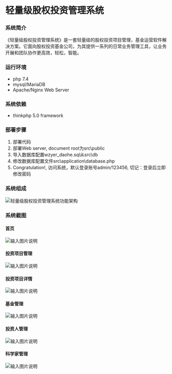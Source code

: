 # 轻量级股权投资管理系统

### 系统简介

《轻量级股权投资管理系统》是一套轻量级的股权投资项目管理，基金运营软件解决方案。它面向股权投资基金公司，为其提供一系列的日常业务管理工具，让业务开展和团队协作更高效，轻松，智能。

### 运行环境
- php 7.4
- mysql/MariaDB
- Apache/Nginx Web Server
 
### 系统依赖
- thinkphp 5.0 framework

### 部署步骤
1. 部署代码
2. 部署Web server, document root为src\public
2. 导入数据库配置wzyer_daohe.sql从src\db
3. 修改数据库配置文件src\application\database.php
4. Congratulation!, 访问系统，默认登录账号admin/123456, 切记：登录后立即修改密码

### 系统组成
![轻量级股权投资管理系统功能架构](https://images.gitee.com/uploads/images/2022/0306/160915_39dfdc2a_10482337.png "轻量级股权投资管理系统功能架构.png")

### 系统截图
#### 首页
![输入图片说明](https://images.gitee.com/uploads/images/2022/0313/233947_402c89e6_10482337.jpeg "home.jpeg")
#### 投资项目管理
![输入图片说明](https://images.gitee.com/uploads/images/2022/0313/234021_9b34cfdb_10482337.jpeg "projects.jpeg")
#### 投资项目详情
![输入图片说明](https://images.gitee.com/uploads/images/2022/0313/234046_6dad75b1_10482337.jpeg "project_detail.jpeg")
#### 基金管理
![输入图片说明](https://images.gitee.com/uploads/images/2022/0313/234103_dc97637c_10482337.jpeg "funds.jpeg")
#### 投资人管理
![输入图片说明](https://images.gitee.com/uploads/images/2022/0313/234126_aedce0ff_10482337.jpeg "lps.jpeg")
#### 科学家管理
![输入图片说明](https://images.gitee.com/uploads/images/2022/0313/234144_6fc2e8be_10482337.jpeg "scients.jpeg")